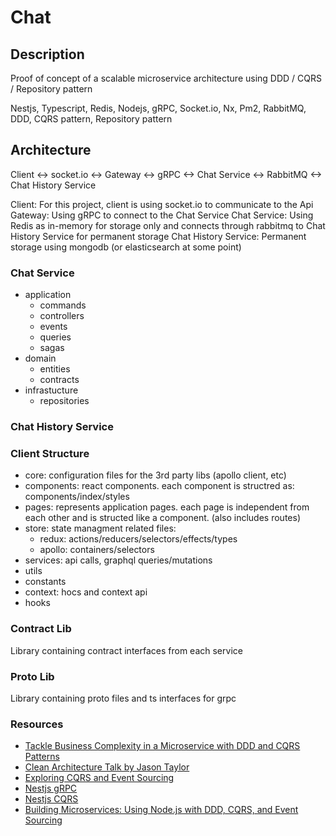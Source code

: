 # Chat

## Description

Proof of concept of a scalable microservice architecture using DDD / CQRS / Repository pattern

Nestjs, Typescript, Redis, Nodejs, gRPC, Socket.io, Nx, Pm2, RabbitMQ, DDD, CQRS pattern, Repository pattern

## Architecture
Client <-> socket.io <-> Gateway <-> gRPC <-> Chat Service <-> RabbitMQ <-> Chat History Service

Client: For this project, client is using socket.io to communicate to the Api
Gateway: Using gRPC to connect to the Chat Service
Chat Service: Using Redis as in-memory for storage only and connects through rabbitmq to Chat History Service for permanent storage
Chat History Service: Permanent storage using mongodb (or elasticsearch at some point)

### Chat Service 
 - application
   - commands
   - controllers
   - events
   - queries
   - sagas
 - domain
   - entities
   - contracts
 - infrastucture
   - repositories

### Chat History Service 

### Client Structure
 - core: configuration files for the 3rd party libs (apollo client, etc)
 - components: react components. each component is structred as: components/index/styles
 - pages: represents application pages. each page is independent from each other and is structed like a component. (also includes routes)
 - store: state managment related files:
   - redux: actions/reducers/selectors/effects/types
   - apollo: containers/selectors
 - services: api calls, graphql queries/mutations
 - utils
 - constants
 - context: hocs and context api
 - hooks
 
### Contract Lib 
  
Library containing contract interfaces from each service

### Proto Lib 
  
Library containing proto files and ts interfaces for grpc

### Resources
 - [Tackle Business Complexity in a Microservice with DDD and CQRS Patterns](https://docs.microsoft.com/en-us/dotnet/architecture/microservices/microservice-ddd-cqrs-patterns/)
 - [Clean Architecture Talk by Jason Taylor](https://www.youtube.com/watch?v=dK4Yb6-LxAk)
 - [Exploring CQRS and Event Sourcing](https://docs.microsoft.com/en-us/previous-versions/msp-n-p/jj554200(v=pandp.10))
 - [Nestjs gRPC](https://docs.nestjs.com/microservices/grpc)
 - [Nestjs CQRS](https://docs.nestjs.com/recipes/cqrs)
 - [Building Microservices: Using Node.js with DDD, CQRS, and Event Sourcing](https://medium.com/@qasimsoomro/building-microservices-using-node-js-with-ddd-cqrs-and-event-sourcing-part-1-of-2-52e0dc3d81df)
